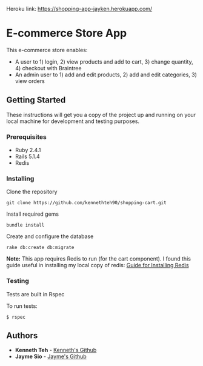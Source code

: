 Heroku link: https://shopping-app-jayken.herokuapp.com/

# E-commerce Store App

This e-commerce store enables:

* A user to 1) login, 2) view products and add to cart, 3) change quantity, 4) checkout with Braintree 
* An admin user to 1) add and edit products, 2) add and edit categories, 3) view orders

## Getting Started

These instructions will get you a copy of the project up and running on your local machine for development and testing purposes.

### Prerequisites

* Ruby 2.4.1
* Rails 5.1.4
* Redis

### Installing

Clone the repository
```
git clone https://github.com/kennethteh90/shopping-cart.git
```

Install required gems
```
bundle install
```

Create and configure the database
```
rake db:create db:migrate
```

__Note:__ This app requires Redis to run (for the cart component). I found this guide useful in installing my local copy of redis: 
[Guide for Installing Redis](https://www.linuxhelp.com/how-to-install-redis-server-on-ubuntu-17-04/)

### Testing

Tests are built in Rspec

To run tests:
```
$ rspec
```

## Authors

* **Kenneth Teh** - [Kenneth's Github](https://github.com/kennethteh90)
* **Jayme Sio** - [Jayme's Github](https://github.com/jsio001)
